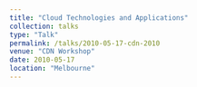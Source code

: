 ```yaml
---
title: "Cloud Technologies and Applications"
collection: talks
type: "Talk"
permalink: /talks/2010-05-17-cdn-2010
venue: "CDN Workshop"
date: 2010-05-17
location: "Melbourne"
---
```


